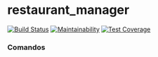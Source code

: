 # restaurant_manager

[![Build Status](https://travis-ci.org/Sartori-RIA/restaurant_manager_api.svg?branch=master)](https://travis-ci.org/Sartori-RIA/restaurant_manager_api)
[![Maintainability](https://api.codeclimate.com/v1/badges/91342ce02b3737b3cc9d/maintainability)](https://codeclimate.com/github/Sartori-RIA/restaurant_manager_api/maintainability)
[![Test Coverage](https://api.codeclimate.com/v1/badges/91342ce02b3737b3cc9d/test_coverage)](https://codeclimate.com/github/Sartori-RIA/restaurant_manager_api/test_coverage)

### Comandos

### 
